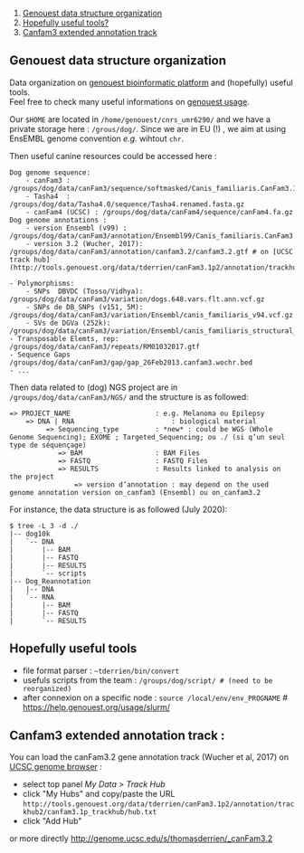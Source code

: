 
 1. [Genouest data structure organization](#genouest-data-structure-organization)
 2. [Hopefully useful tools?](#hopefully-useful-tools)
 3. [Canfam3 extended annotation track](#canfam3-extended-annotation-track)
 
## Genouest data structure organization
Data organization on [genouest bioinformatic platform](https://www.genouest.org) and (hopefully) useful tools.   
Feel free to check many useful informations on [genouest usage](https://help.genouest.org/usage/cluster/#storage).

Our `$HOME` are located in `/home/genouest/cnrs_umr6290/` and we have a private storage here : `/grous/dog/`.
Since we are in EU (!) , we aim at using EnsEMBL genome convention *e.g.* wihtout `chr`.

Then useful canine resources could be accessed here :

```
Dog genome sequence:
	- canFam3 :         /groups/dog/data/canFam3/sequence/softmasked/Canis_familiaris.CanFam3.1.72.dna_sm.toplevel.fa
	- Tasha4  :         /groups/dog/data/Tasha4.0/sequence/Tasha4.renamed.fasta.gz
	- canFam4 (UCSC) : /groups/dog/data/canFam4/sequence/canFam4.fa.gz
Dog genome annotations :
	- version Ensembl (v99) :     /groups/dog/data/canFam3/annotation/Ensembl99/Canis_familiaris.CanFam3.1.99.gtf
	- version 3.2 (Wucher, 2017): /groups/dog/data/canFam3/annotation/canfam3.2/canfam3.2.gtf # on [UCSC track hub](http://tools.genouest.org/data/tderrien/canFam3.1p2/annotation/trackhub2/canfam3.1p_trackhub/hub.txt)

- Polymorphisms:
	- SNPs  DBVDC (Tosso/Vidhya):	/groups/dog/data/canFam3/variation/dogs.648.vars.flt.ann.vcf.gz
	- SNPs de DB_SNPs (v151, 5M):	/groups/dog/data/canFam3/variation/Ensembl/canis_familiaris_v94.vcf.gz
	- SVs de DGVa (252k):					/groups/dog/data/canFam3/variation/Ensembl/canis_familiaris_structural_variations.vcf_v94.gz
- Transposable Elemts, rep:     /groups/dog/data/canFam3/repeats/RM01032017.gtf
- Sequence Gaps 						   /groups/dog/data/canFam3/gap/gap_26Feb2013.canfam3.wochr.bed
- ...
```

Then data related to (dog) NGS project are in `/groups/dog/data/canFam3/NGS/` and the structure is as followed:    

```
=> PROJECT_NAME						: e.g. Melanoma ou Epilepsy
	=> DNA | RNA						: biological material 
		 => Sequencing_type 		: *new* : could be WGS (Whole Genome Sequencing); EXOME ; Targeted_Sequencing; ou ./ (si q’un seul type de séquençage)
			=> BAM					: BAM Files
			=> FASTQ				: FASTQ Files
			=> RESULTS				: Results linked to analysis on the project
				=> version d’annotation	: may depend on the used genome annotation version on_canfam3 (Ensembl) ou on_canfam3.2
```

For instance, the data structure is as followed (July 2020):
```
$ tree -L 3 -d ./
|-- dog10k
|   `-- DNA
|       |-- BAM
|       |-- FASTQ
|       |-- RESULTS
|       `-- scripts
|-- Dog_Reannotation
|   |-- DNA
|   `-- RNA
|       |-- BAM
|       |-- FASTQ
|       `-- RESULTS
```

## Hopefully useful tools 
 - file format parser :  `~tderrien/bin/convert`
 - usefuls scripts from the team : `/groups/dog/script/ # (need to be reorganized)`
 - after connexion on a specific node : `source /local/env/env_PROGNAME` # https://help.genouest.org/usage/slurm/
 
 
## Canfam3 extended annotation track :
You can load the canFam3.2 gene annotation track (Wucher et al, 2017) on [UCSC genome browser](http://genome.ucsc.edu/cgi-bin/hgGateway?clade=mammal&org=Dog) :

- select top panel *My Data > Track Hub*
- click "My Hubs" and copy/paste the URL `http://tools.genouest.org/data/tderrien/canFam3.1p2/annotation/trackhub2/canfam3.1p_trackhub/hub.txt`
- click "Add Hub"

or more directly
http://genome.ucsc.edu/s/thomasderrien/_canFam3.2


